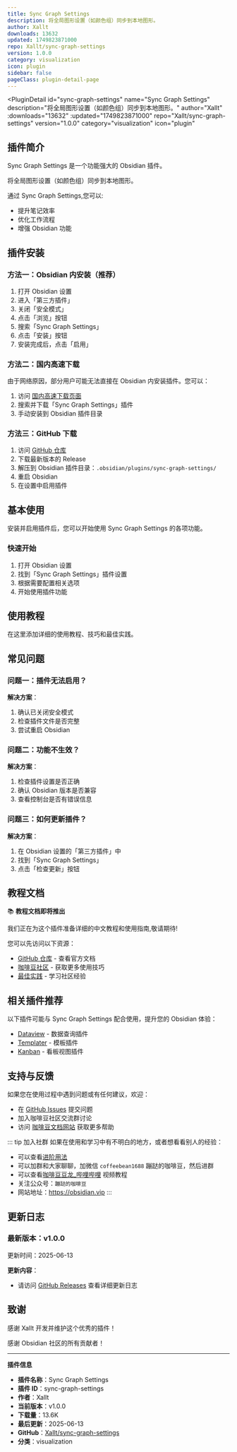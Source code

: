 ```yaml
---
title: Sync Graph Settings
description: 将全局图形设置（如颜色组）同步到本地图形。
author: Xallt
downloads: 13632
updated: 1749823871000
repo: Xallt/sync-graph-settings
version: 1.0.0
category: visualization
icon: plugin
sidebar: false
pageClass: plugin-detail-page
---
```


<PluginDetail
  id="sync-graph-settings"
  name="Sync Graph Settings"
  description="将全局图形设置（如颜色组）同步到本地图形。"
  author="Xallt"
  :downloads="13632"
  :updated="1749823871000"
  repo="Xallt/sync-graph-settings"
  version="1.0.0"
  category="visualization"
  icon="plugin"
>

<!-- AUTO_GENERATED_START -->
## 插件简介

Sync Graph Settings 是一个功能强大的 Obsidian 插件。

将全局图形设置（如颜色组）同步到本地图形。

通过 Sync Graph Settings,您可以:

- 提升笔记效率
- 优化工作流程
- 增强 Obsidian 功能

<!-- AUTO_GENERATED_END -->

<!-- AUTO_GENERATED_START -->
## 插件安装

### 方法一：Obsidian 内安装（推荐）

1. 打开 Obsidian 设置
2. 进入「第三方插件」
3. 关闭「安全模式」
4. 点击「浏览」按钮
5. 搜索「Sync Graph Settings」
6. 点击「安装」按钮
7. 安装完成后，点击「启用」

### 方法二：国内高速下载

由于网络原因，部分用户可能无法直接在 Obsidian 内安装插件。您可以：

1. 访问 [国内高速下载页面](/zh/documentation/obsidian-plugins-download.html)
2. 搜索并下载「Sync Graph Settings」插件
3. 手动安装到 Obsidian 插件目录

### 方法三：GitHub 下载

1. 访问 [GitHub 仓库](https://github.com/Xallt/sync-graph-settings)
2. 下载最新版本的 Release
3. 解压到 Obsidian 插件目录：`.obsidian/plugins/sync-graph-settings/`
4. 重启 Obsidian
5. 在设置中启用插件

## 基本使用

安装并启用插件后，您可以开始使用 Sync Graph Settings 的各项功能。

### 快速开始

1. 打开 Obsidian 设置
2. 找到「Sync Graph Settings」插件设置
3. 根据需要配置相关选项
4. 开始使用插件功能

<!-- AUTO_GENERATED_END -->

<!-- CUSTOM_CONTENT_START:tutorial -->
## 使用教程

在这里添加详细的使用教程、技巧和最佳实践。

<!-- CUSTOM_CONTENT_END:tutorial -->

<!-- SHARED_CONTENT_START -->
## 常见问题

### 问题一：插件无法启用？

**解决方案**：
1. 确认已关闭安全模式
2. 检查插件文件是否完整
3. 尝试重启 Obsidian

### 问题二：功能不生效？

**解决方案**：
1. 检查插件设置是否正确
2. 确认 Obsidian 版本是否兼容
3. 查看控制台是否有错误信息

### 问题三：如何更新插件？

**解决方案**：
1. 在 Obsidian 设置的「第三方插件」中
2. 找到「Sync Graph Settings」
3. 点击「检查更新」按钮

## 教程文档

📚 **教程文档即将推出**

我们正在为这个插件准备详细的中文教程和使用指南,敬请期待!

您可以先访问以下资源：
- [GitHub 仓库](https://github.com/Xallt/sync-graph-settings) - 查看官方文档
- [咖啡豆社区](/zh/bases/) - 获取更多使用技巧
- [最佳实践](/zh/best-practices/) - 学习社区经验

## 相关插件推荐

以下插件可能与 Sync Graph Settings 配合使用，提升您的 Obsidian 体验：

- [Dataview](/zh/plugins/dataview.html) - 数据查询插件
- [Templater](/zh/plugins/templater-obsidian.html) - 模板插件
- [Kanban](/zh/plugins/obsidian-kanban.html) - 看板视图插件

## 支持与反馈

如果您在使用过程中遇到问题或有任何建议，欢迎：

- 在 [GitHub Issues](https://github.com/Xallt/sync-graph-settings/issues) 提交问题
- 加入咖啡豆社区交流群讨论
- 访问 [咖啡豆文档网站](https://obsidian.vip) 获取更多帮助

::: tip 加入社群
如果在使用和学习中有不明白的地方，或者想看看别人的经验：
- 可以查看[进阶用法](/zh/advanced)
- 可以加群和大家聊聊，加微信 `coffeebean1688` 蹦跶的咖啡豆，然后进群
- 可以查看[咖啡豆豆龙_哔哩哔哩](https://space.bilibili.com/618777356) 视频教程
- 关注公众号：`蹦跶的咖啡豆`
- 网站地址：https://obsidian.vip
:::
<!-- SHARED_CONTENT_END -->

<!-- AUTO_GENERATED_START -->
## 更新日志

### 最新版本：v1.0.0

更新时间：2025-06-13

**更新内容**：
- 请访问 [GitHub Releases](https://github.com/Xallt/sync-graph-settings/releases) 查看详细更新日志

## 致谢

感谢 Xallt 开发并维护这个优秀的插件！

感谢 Obsidian 社区的所有贡献者！

---

**插件信息**
- **插件名称**：Sync Graph Settings
- **插件 ID**：sync-graph-settings
- **作者**：Xallt
- **当前版本**：v1.0.0
- **下载量**：13.6K
- **最后更新**：2025-06-13
- **GitHub**：[Xallt/sync-graph-settings](https://github.com/Xallt/sync-graph-settings)
- **分类**：visualization
<!-- AUTO_GENERATED_END -->

</PluginDetail>

